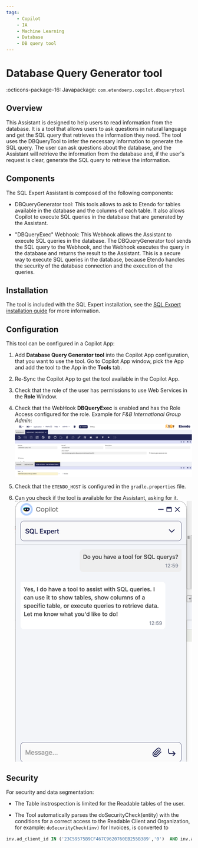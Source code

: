 ```yaml
---
tags:
    - Copilot
    - IA
    - Machine Learning
    - Database
    - DB query tool
---
```


# Database Query Generator tool

:octicons-package-16: Javapackage: `com.etendoerp.copilot.dbquerytool`

## Overview

This Assistant is designed to help users to read information from the database. It is a tool that allows users to ask questions in natural language and get the SQL query that retrieves the information they need. The tool uses the DBQueryTool to infer the necessary information to generate the SQL query. The user can ask questions about the database, and the Assistant will retrieve the information from the database and, if the user's request is clear, generate the SQL query to retrieve the information.

## Components
The SQL Expert Assistant is composed of the following components:

- DBQueryGenerator tool: This tools allows to ask to Etendo for tables available in the database and the columns of each table. It also allows Copilot to execute SQL queries in the database that are generated by the Assistant.

- "DBQueryExec" Webhook: This Webhook allows the Assistant to execute SQL queries in the database. The DBQueryGenerator tool sends the SQL query to the Webhook, and the Webhook executes the query in the database and returns the result to the Assistant. This is a secure way to execute SQL queries in the database, because Etendo handles the security of the database connection and the execution of the queries.

## Installation
The tool is included with the SQL Expert installation, see the [SQL Expert installation guide](../available-assistants/sql-expert.md) for more information.

## Configuration
This tool can be configured in a Copilot App:

1. Add **Database Query Generator tool** into the Copilot App configuration, that you want to use the tool. Go to Copilot App window, pick the App and add the tool to the App in the **Tools** tab.

2. Re-Sync the Copilot App to get the tool available in the Copilot App.

3. Check that the role of the user has permissions to use Web Services in the **Role** Window.
4. Check that the WebHook **DBQueryExec** is enabled and has the Role Access configured for the role.
    Example for *F&B International Group Admin*:
    ![DBQueryExec WebHook configuration](../../../assets/developer-guide/etendo-copilot/available-tools/database-query-tool.png)

5. Check that the `ETENDO_HOST` is configured in the `gradle.properties` file.

6. Can you check if the tool is available for the Assistant, asking for it.
![DBQueryGenerator tool](../../../assets/developer-guide/etendo-copilot/available-tools/database-query-tool-2.png)

## Security

For security and data segmentation:

- The Table instrospection is limited for the Readable tables of the user.

- The Tool automatically parses the doSecurityCheck(entity) with the conditions for a correct access to the Readable Client and Organization, for example: ```doSecurityCheck(inv)```  for Invoices, is converted to
``` sql
inv.ad_client_id IN ('23C59575B9CF467C9620760EB255B389','0')  AND inv.ad_org_id IN ('0','E443A31992CB4635AFCAEABE7183CE85','B843C30461EA4501935CB1D125C9C25A','BAE22373FEBE4CCCA24517E23F0C8A48','DC206C91AA6A4897B44DA897936E0EC3','2E60544D37534C0B89E765FE29BC0B43','19404EAD144C49A0AF37D54377CF452D','7BABA5FF80494CAFA54DEBD22EC46F01')
```
